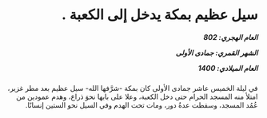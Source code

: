 <h1 dir="rtl">سيل عظيم بمكة يدخل إلى الكعبة .</h1>

<h5 dir="rtl">العام الهجري:  802

الشهر القمري: جمادى الأولى

العام الميلادي: 1400</h5>

<p dir="rtl">في ليلة الخميس عاشر جمادى الأولى كان بمكة -شرَّفها الله- سيل عظيم بعد مطر غزير، امتلأ منه المسجد الحرام حتى دخل الكعبة، وعلا على بابها نحوَ ذراع، وهدم عمودين من عُمُد المسجد، وسقطت عدةُ دور، ومات تحت الهدم وفي السيل نحو الستين إنسانًا.</p></br>
